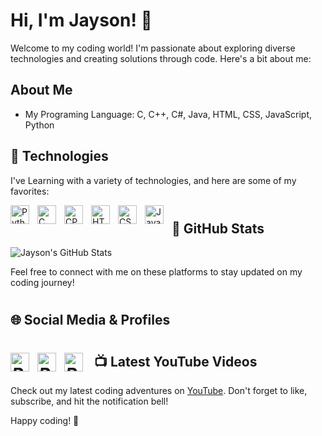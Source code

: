 # Hi, I'm Jayson! 👋

Welcome to my coding world! I'm passionate about exploring diverse technologies and creating solutions through code. Here's a bit about me:

## About Me

- My Programing Language: C, C++, C#, Java, HTML, CSS, JavaScript, Python

## 🧰 Technologies

I've Learning with a variety of technologies, and here are some of my favorites:

<img align="left" alt="Python" width="30px" style="padding-right:10px;" src="https://cdn.jsdelivr.net/gh/devicons/devicon/icons/python/python-original.svg" />
<img align="left" alt="C" width="30px" style="padding-right:10px;" src="https://cdn.jsdelivr.net/gh/devicons/devicon/icons/c/c-original.svg" />
<img align="left" alt="CPP" width="30px" style="padding-right:10px;" src="https://cdn.jsdelivr.net/gh/devicons/devicon/icons/cplusplus/cplusplus-original.svg" />
<img align="left" alt="HTML" width="30px" style="padding-right:10px;" src="https://cdn.jsdelivr.net/gh/devicons/devicon/icons/html5/html5-plain.svg" />
<img align="left" alt="CSS" width="30px" style="padding-right:10px;" src="https://cdn.jsdelivr.net/gh/devicons/devicon/icons/css3/css3-plain.svg" />
<img align="left" alt="JavaScript" width="30px" style="padding-right:10px;" src="https://cdn.jsdelivr.net/gh/devicons/devicon/icons/javascript/javascript-plain.svg" />

#
## 🚀 GitHub Stats

![Jayson's GitHub Stats](https://github-readme-stats.vercel.app/api?username=Jayson056&show_icons=true&theme=dark)

Feel free to connect with me on these platforms to stay updated on my coding journey!

#

## 🌐 Social Media & Profiles


<h1>
<a href="https://www.instagram.com/jaysonapable/" style="--socia" sytle=""><i class='bx bxl-instagram'><img  align="left" alt="Python" width="30px" style="padding-right:10px;" src="https://upload.wikimedia.org/wikipedia/commons/a/a5/Instagram_icon.png"/></i></a>
<a href="https://www.linkedin.com/in/jayson-combate-8721771b3/" style="--socia" sytle=""><i class='bx bxl-instagram'><img  align="left" alt="Python" width="30px" style="padding-right:10px;" src="https://upload.wikimedia.org/wikipedia/commons/c/ca/LinkedIn_logo_initials.png"/></i></a>
<a href="https://www.youtube.com/@JaysonApableCombate/" style="--socia" sytle=""><i class='bx bxl-instagram'><img  align="left" alt="Python" width="30px" style="padding-right:15px;" src="https://upload.wikimedia.org/wikipedia/commons/e/ef/Youtube_logo.png"/></i></a>
</h1>

#

## 📺 Latest YouTube Videos

Check out my latest coding adventures on [YouTube](https://www.youtube.com/@JaysonApableCombate/). Don't forget to like, subscribe, and hit the notification bell!

Happy coding! 🚀
